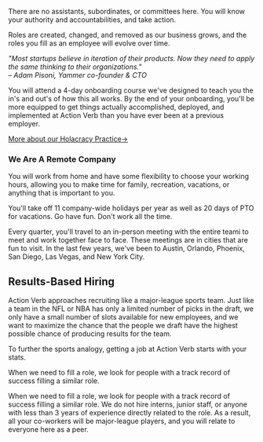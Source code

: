 There are no assistants, subordinates, or committees here.  You will
know your authority and accountabilities, and take action.

Roles are created, changed, and removed as our business grows, and the
roles you fill as an employee will evolve over time.

*&quot;Most startups believe in iteration of their
products. Now they need to apply the same thinking to their
organizations.&quot;<br />&ndash; Adam Pisoni, Yammer co-founder & CTO*

You will attend a 4-day onboarding course we've designed to teach you the
in's and out's of how this all works.  By the end of your onboarding,
you'll be more equipped to get things actually accomplished, deployed,
and implemented at Action Verb than you have ever been at a previous
employer.

<p><a class="page-btn f7 f5-ns ttu tracked-slight mb2" href="/holacracy">More about our Holacracy Practice<span class="pl1">&#8594;</span></a></p>


### We Are A Remote Company

You will work from home and have some flexibility to choose your
working hours, allowing you to make time for family, recreation,
vacations, or anything that is important to you.

You'll take off 11 company-wide holidays per year as well as 20
days of PTO for vacations.  Go have fun.  Don't work all the time.

Every quarter, you'll travel to an in-person meeting with the entire
teami to meet and work together face to face.  These meetings are in
cities that are fun to visit.  In the last few years, we've been to
Austin, Orlando, Phoenix, San Diego, Las Vegas, and New York City.


## Results-Based Hiring

Action Verb approaches recruiting like a major-league sports team.
Just like a team in the NFL or NBA has only a limited number of picks in the
draft, we only have a small number of slots available for new employees,
and we want to maximize the chance that the people we draft have the
highest possible chance of producing results for the team.

To further the sports analogy, getting a job at Action Verb starts with
your stats.

When we need to fill a role, we look for people with a track record of
success filling a similar role.

When we need to fill a role, we look for people with a track record of
success filling a similar role.  We do not hire interns, junior staff,
or anyone with less than 3 years of experience directly related to the
role. As a result, all your co-workers will be major-league players, and
you will relate to everyone here as a peer.

